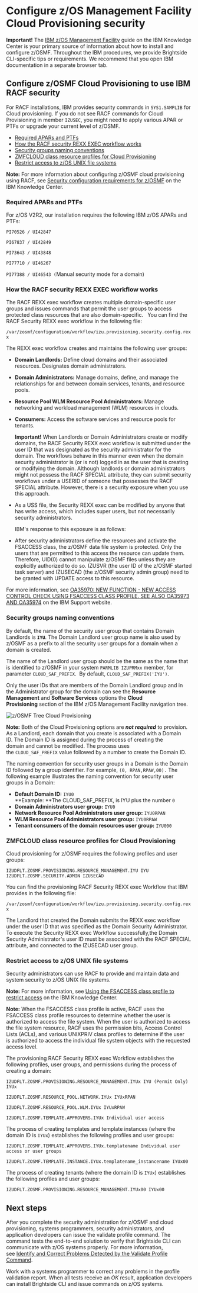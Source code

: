 # Configure z/OS Management Facility Cloud Provisioning security

**Important!** The [IBM z/OS Management
Facility](https://www.ibm.com/support/knowledgecenter/en/SSLTBW_2.2.0/com.ibm.zos.v2r2.izu/izu.htm)
guide on the IBM Knowledge Center is your primary source of information
about how to install and configure z/OSMF. Throughout the IBM
procedures, we provide Brightside CLI-specific tips or requirements. We recommend that you open IBM documentation in a separate
browser tab.

## Configure z/OSMF Cloud Provisioning to use IBM RACF security

For RACF installations, IBM provides security commands in `SYS1.SAMPLIB` for Cloud provisioning. If you do not see RACF commands for Cloud Provisioning in member `IZUSEC`, you might need to apply various APAR or PTFs or upgrade your current level of z/OSMF.

  - [Required APARs and PTFs](#required-apars-and-ptfs)
  - [How the RACF security REXX EXEC workflow works](#how-the-racf-security-rexx-exec-workflow-works)
  - [Security groups naming conventions](#security-groups-naming-conventions)
  - [ZMFCLOUD class resource profiles for Cloud Provisioning](#zmfcloud-class-resource-profiles-for-cloud-provisioning)
  - [Restrict access to z/OS UNIX file systems](#restrict-access-to-zos-unix-file-systems)

**Note:** For more information about configuring z/OSMF cloud
provisioning using RACF, see [Security configuration requirements for
z/OSMF](https://www.ibm.com/support/knowledgecenter/en/SSLTBW_2.2.0/com.ibm.zos.v2r2.izua300/izuconfig_SecurityStructuresForZosmf.htm)
on the IBM Knowledge Center.

### Required APARs and PTFs

For z/OS V2R2, our installation requires the following IBM z/OS APARs
and PTFs:

`PI70526 / UI42847`

`PI67837 / UI42849`

`PI73643 / UI43848`

`PI77710 / UI46267`

`PI77388 / UI46543 (`Manual security mode for a domain)

### How the RACF security REXX EXEC workflow works

The RACF REXX exec workflow creates multiple domain-specific user groups and issues commands that permit the user groups to access protected class resources that are also domain-specific.
 
You can find the RACF Security REXX exec workflow in the following file:

```/var/zosmf/configuration/workflow/izu.provisioning.security.config.rexx```

The REXX exec workflow creates and maintains the following user groups:

  - **Domain Landlords:** Define cloud domains and their associated resources. Designates domain administrators.
  - **Domain Administrators:** Manage domains, define, and manage the relationships for and between domain services, tenants, and resource pools.
  - **Resource Pool WLM Resource Pool Administrators:** Manage networking and workload management (WLM) resources in clouds.
  - **Consumers:** Access the software services and resource pools for
tenants.

    **Important!** When Landlords or Domain Administrators create or modify domains, the RACF Security REXX exec workflow is submitted under the user ID that was designated as the security administrator for the domain. The workflows behave in this manner even when the domain security administrator is (or is not) logged in as the user that is creating or modifying the domain. Although landlords or domain administrators might not possess the RACF SPECIAL attribute, they can submit security workflows under a USERID of someone that possesses the RACF SPECIAL attribute. However, there is a security exposure when you use this approach.

  - As a USS file, the Security REXX exec can be modified by anyone that has write access, which includes super users, but not necessarily security administrators.

      IBM's response to this exposure is as follows:

  - After security administrators define the resources and activate the FSACCESS class, the z/OSMF data file system is protected. Only the users that are permitted to this access the resource can update them. Therefore, UID(0) cannot manipulate z/OSMF files unless they are explicitly authorized to do so. IZUSVR (the user ID of the z/OSMF started task server) and IZUSECAD (the z/OSMF security admin group) need to be granted with UPDATE access to this resource.

For more information, see [OA35970: NEW FUNCTION - NEW ACCESS CONTROL CHECK USING FSACCESS CLASS PROFILE. SEE ALSO OA35973 AND OA35974](http://www-01.ibm.com/support/docview.wss?uid=isg1OA35970) on the IBM Support website.

### Security groups naming conventions

By default, the name of the security user group that contains Domain Landlords is **`IYU`**. The Domain Landlord user group name is also used by z/OSMF as a prefix to all the security user groups for a domain when a domain is created.

The name of the Landlord user group should be the same as the name that is identified to z/OSMF in your system `PARMLIB IZUPRMxx` member, for parameter `CLOUD_SAF_PREFIX`.  By default, `CLOUD_SAF_PREFIX('IYU')`.

Only the user IDs that are members of the Domain Landlord group and in the Administrator group for the domain can see the **Resource Management** and **Software Services** options the **Cloud
Provisioning** section of the IBM z/OS Management Facility navigation tree.

![z/OSMF Tree Cloud Provisioning](/images/zosmf/433363266.png "z/OSMF Tree Cloud Provisioning")

**Note:** Both of the Cloud Provisioning options are ***not required*** to provision. As a Landlord, each domain that you create is associated with a Domain ID. The Domain ID is assigned during the process of creating the domain and cannot be modified. The process uses the `CLOUD_SAF_PREFIX` value followed by a number to create the Domain ID.

The naming convention for security user groups in a Domain is the Domain ID followed by a group identifier. For example, `(0, RPAN,RPAW,00).` The following example illustrates the naming convention for security user groups in a Domain: 

  - **Default Domain ID:** `IYU0`  
    **Example: **The CLOUD\_SAF\_PREFIX, is IYU plus the number `0`
  - **Domain Administrators user group:** `IYU0`
  - **Network Resource Pool Administrators user group:** `IYU0RPAN`
  - **WLM Resource Pool Administrators user group:** `IYU0RPAW`
  - **Tenant consumers of the domain resources user group:** `IYU000`

### ZMFCLOUD class resource profiles for Cloud Provisioning

Cloud provisioning for z/OSMF requires the following profiles and
user groups:

```IZUDFLT.ZOSMF.PROVISIONING.RESOURCE_MANAGEMENT.IYU IYU```
```IZUDFLT.ZOSMF.SECURITY.ADMIN IZUSECAD```

You can find the provisioning RACF Security REXX exec Workflow that IBM provides in the following file:

```/var/zosmf/configuration/workflow/izu.provisioning.security.config.rexx```

The Landlord that created the Domain submits the REXX exec workflow under the user ID that was specified as the Domain Security Administrator. To execute the Security REXX exec Workflow successfully,the Domain Security Administrator's user ID must be associated with the RACF SPECIAL attribute, and connected to the IZUSECAD user group.

### Restrict access to z/OS UNIX file systems

Security administrators can use RACF to provide and maintain data and system security to z/OS UNIX file
systems.

**Note:** For more information, see [Using the FSACCESS class profile to restrict access](https://www.ibm.com/support/knowledgecenter/en/SSLTBW_2.2.0/com.ibm.zos.v2r2.bpxb200/fsastepp.htm) on the IBM Knowledge Center.

**Note:** When the FSACCESS class profile is active, RACF uses the FSACCESS class profile resources to determine whether the user is authorized to access the file system. When the user is authorized to access the file system resource, RACF uses the permission bits, Access Control Lists (ACLs), and various UNIXPRIV class profiles to determine if the user is authorized to access the individual file system objects with the requested access level.

The provisioning RACF Security REXX exec Workflow establishes the following profiles, user groups, and permissions during the process of creating a domain: 

```IZUDFLT.ZOSMF.PROVISIONING.RESOURCE_MANAGEMENT.IYUx IYU (Permit Only) IYUx```

```IZUDFLT.ZOSMF.RESOURCE_POOL.NETWORK.IYUx IYUxRPAN```

```IZUDFLT.ZOSMF.RESOURCE_POOL.WLM.IYUx IYUxRPAW```

```IZUDFLT.ZOSMF.TEMPLATE.APPROVERS.IYUx Individual user access```

The process of creating templates and template instances (where the domain ID is `IYUx`) establishes the following profiles and user groups:

```IZUDFLT.ZOSMF.TEMPLATE.APPROVERS.IYUx.templatename Individual user access or user groups```

```IZUDFLT.ZOSMF.TEMPLATE.INSTANCE.IYUx.templatename_instancename IYUx00```

The process of creating tenants (where the domain ID is `IYUx`) establishes the following profiles and user groups: 

```IZUDFLT.ZOSMF.PROVISIONING.RESOURCE_MANAGEMENT.IYUx00 IYUx00```

## Next steps

After you complete the security administration for z/OSMF and cloud provisioning, systems programmers, security administrators, and application developers can issue the validate profile command. The command tests the end-to-end solution to verify that Brightside CLI can communicate with z/OS systems properly. For more information, see [Identify and Correct Problems Detected by the Validate Profile Command](cli-validateInstallationcorrectproblems.md). 

Work with a systems programmer to correct any problems in the profile validation report. When all tests receive an *OK* result, application developers can install Brightside CLI and issue commands on z/OS systems.